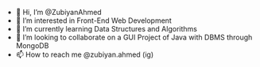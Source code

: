 - 👋 Hi, I’m @ZubiyanAhmed
- 👀 I’m interested in Front-End Web Development
- 🌱 I’m currently learning Data Structures and Algorithms
- 💞️ I’m looking to collaborate on a GUI Project of Java with DBMS through MongoDB
- 📫 How to reach me @zubiyan.ahmed (ig)

<!---
ZubiyanAhmed/ZubiyanAhmed is a ✨ special ✨ repository because its `README.md` (this file) appears on your GitHub profile.
You can click the Preview link to take a look at your changes.
--->

